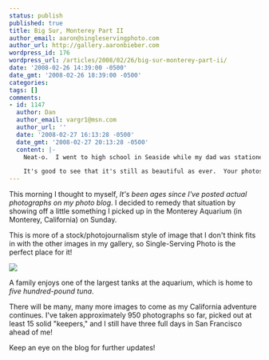```yaml
---
status: publish
published: true
title: Big Sur, Monterey Part II
author_email: aaron@singleservingphoto.com
author_url: http://gallery.aaronbieber.com
wordpress_id: 176
wordpress_url: /articles/2008/02/26/big-sur-monterey-part-ii/
date: '2008-02-26 14:39:00 -0500'
date_gmt: '2008-02-26 18:39:00 -0500'
categories:
tags: []
comments:
- id: 1147
  author: Dan
  author_email: vargr1@msn.com
  author_url: ''
  date: '2008-02-27 16:13:28 -0500'
  date_gmt: '2008-02-27 20:13:28 -0500'
  content: |-
    Neat-o.  I went to high school in Seaside while my dad was stationed at Fort Ord.  Unfortunately, that was before I got into photography, and what few photos I have of Monterey are from a 35mmP&amp;S.  (I did get to see them film part of Star Trek IV at the aquarium.)

    It's good to see that it's still as beautiful as ever.  Your photos are wonderful.
---
```

This morning I thought to myself, _It's been ages since I've posted
actual *photographs* on my *photo blog*_. I decided to remedy that
situation by showing off a little something I picked up in the Monterey
Aquarium (in Monterey, California) on Sunday.

This is more of a stock/photojournalism style of image that I don't
think fits in with the other images in my gallery, so Single-Serving
Photo is the perfect place for it!

![](/ssp/26Feb08-01.jpg)

A family enjoys one of the largest tanks at the aquarium, which is home
to _five hundred-pound tuna_.

There will be many, many more images to come as my California adventure
continues. I've taken approximately 950 photographs so far, picked out
at least 15 solid "keepers," and I still have three full days in San
Francisco ahead of me!

Keep an eye on the blog for further updates!
